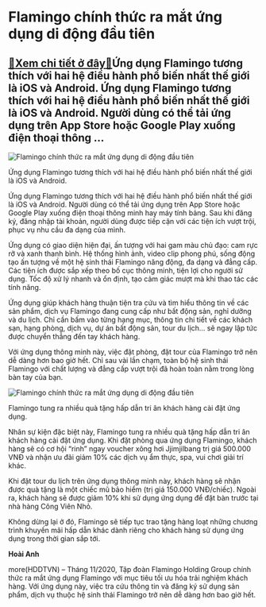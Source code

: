 Flamingo chính thức ra mắt ứng dụng di động đầu tiên
====================================================

[:gift:Xem chi tiết ở đây:gift:](https://hddtvn.com/flamingo-chinh-thuc-ra-mat-ung-dung-di-dong-dau-tien/)Ứng dụng Flamingo tương thích với hai hệ điều hành phổ biến nhất thế giới là iOS và Android. Ứng dụng Flamingo tương thích với hai hệ điều hành phổ biến nhất thế giới là iOS và Android. Người dùng có thể tải ứng dụng trên App Store hoặc Google Play xuống điện thoại thông …
---------------------------------------------------------------------------------------------------------------------------------------------------------------------------------------------------------------------------------------------------------------------------------





![Flamingo chính thức ra mắt ứng dụng di động đầu tiên](https://hddtvn.com/wp-content/uploads/2021/01/2406_App_Flamingo_banner_1.jpg "Flamingo chính thức ra mắt ứng dụng di động đầu tiên")


Ứng dụng Flamingo tương thích với hai hệ điều hành phổ biến nhất thế giới là iOS và Android.



Ứng dụng Flamingo tương thích với hai hệ điều hành phổ biến nhất thế giới là iOS và Android. Người dùng có thể tải ứng dụng trên App Store hoặc Google Play xuống điện thoại thông minh hay máy tính bảng. Sau khi đăng ký, đăng nhập tài khoản, người dùng được tiếp cận với các tiện ích vượt trội, phục vụ nhu cầu đa dạng của mình.


Ứng dụng có giao diện hiện đại, ấn tượng với hai gam màu chủ đạo: cam rực rỡ và xanh thanh bình. Hệ thống hình ảnh, video clip phong phú, sống động tạo ấn tượng về một hệ sinh thái Flamingo năng động, đa dạng và đẳng cấp. Các tiện ích được sắp xếp theo bố cục thông minh, tiện lợi cho người sử dụng. Tốc độ xử lý nhanh và ổn định, tạo cảm giác mượt mà khi thao tác các tính năng.


Ứng dụng giúp khách hàng thuận tiện tra cứu và tìm hiểu thông tin về các sản phẩm, dịch vụ Flamingo đang cung cấp như bất động sản, nghỉ dưỡng và du lịch. Chỉ cần bấm vào từng hạng mục, thông tin chi tiết về các khách sạn, hạng phòng, dịch vụ, dự án bất động sản, tour du lịch… sẽ ngay lập tức được chuyển thẳng đến tay khách hàng.


Với ứng dụng thông minh này, việc đặt phòng, đặt tour của Flamingo trở nên dễ dàng hơn bao giờ hết. Chỉ sau vài lần chạm, toàn bộ hệ sinh thái Flamingo với chất lượng và đẳng cấp vượt trội đã hoàn toàn nằm trong lòng bàn tay của bạn.





![Flamingo chính thức ra mắt ứng dụng di động đầu tiên](https://hddtvn.com/wp-content/uploads/2021/01/2529_FCB_1.jpg "Flamingo chính thức ra mắt ứng dụng di động đầu tiên")


Flamingo tung ra nhiều quà tặng hấp dẫn tri ân khách hàng cài đặt ứng dụng.



Nhân sự kiện đặc biệt này, Flamingo tung ra nhiều quà tặng hấp dẫn tri ân khách hàng cài đặt ứng dụng. Khi đặt phòng qua ứng dụng Flamingo, khách hàng sẽ có cơ hội “rinh” ngay voucher xông hơi Jjimjilbang trị giá 500.000 VNĐ và nhận ưu đãi giảm 10% các dịch vụ ẩm thực, spa, vui chơi giải trí khác.


Khi đặt tour du lịch trên ứng dụng thông minh này, khách hàng sẽ nhận được quà tặng là một chiếc mũ bảo hiểm (trị giá 150.000 VNĐ/chiếc). Ngoài ra, khách hàng sẽ được giảm 10% khi sử dụng ứng dụng để đặt bàn trước tại nhà hàng Công Viên Nhỏ.


Không dừng lại ở đó, Flamingo sẽ tiếp tục trao tặng hàng loạt những chương trình khuyến mãi hấp dẫn khác dành riêng cho khách hàng sử dụng ứng dụng trong thời gian sắp tới.




**Hoài Anh**



more(HDDTVN) – Tháng 11/2020, Tập đoàn Flamingo Holding Group chính thức ra mắt ứng dụng Flamingo với mục tiêu tối ưu hóa trải nghiệm khách hàng. Với ứng dụng này, việc tra cứu thông tin và đăng ký sử dụng sản phẩm, dịch vụ thuộc hệ sinh thái Flamingo trở nên dễ dàng hơn bao giờ hết.

